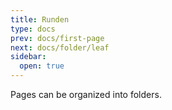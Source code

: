 ```yaml
---
title: Runden
type: docs
prev: docs/first-page
next: docs/folder/leaf
sidebar:
  open: true
---
```


Pages can be organized into folders.
